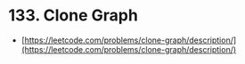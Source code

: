 # 133. Clone Graph

- [https://leetcode.com/problems/clone-graph/description/](https://leetcode.com/problems/clone-graph/description/)
